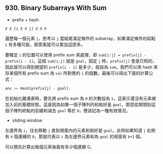 ## 930. Binary Subarrays With Sum

* prefix + hash

```
X X [i X X j] X X X
```

遍歷每一個元素 `j`，思考以 `j` 當結尾滿足條件的 subarray，如果滿足條件的起點 `i` 有多種可能，那答案就可以累加這麼多。

要確定 `i` 的位置可以使用 prefix sum 來處理，即 `sum[i:j] = prefix[j] - prefix[i - 1]`。這個 `sum[i:j]` 就是 `goal`，固定 `j` 時，`prefix[j]` 會是已知的，因此就可以得到期望的 `prefix[i - 1]` 是多少，假設為 `sum`，我們可以用 hash 來存某個所有 prefix sum 為 `val` 所對應的 `i` 的個數。最後可以得出下面的計算公式：

```ts
ans += Hash[prefix[j] - goal];
```

在初始化雜湊表時，要先將 prefix sum 為 `0` 的次數設為 `1`，這表示還沒有元素被加入前的基礎狀態。這是因為如果一個子陣列的和剛好是 `goal`，那麼從開頭到這個子陣列終點的前綴和減去 `goal` 等於 `0`，應該記為一種有效情況。

* sliding window

左邊界為 `i`，往右移動 `j` 直到視窗內的元素和剛好是 `goal`。此時如果知道 `j` 右側有 `k` 個連續的 `0`，那就代表以 `i` 為左邊界元素和為 `goal` 的視窗有 `k+1` 個。

可以預先計算出每個元素後面有多少個連續 0。
